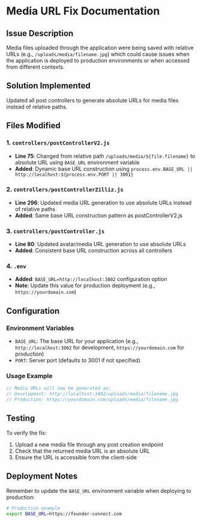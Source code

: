 # Media URL Fix Documentation

## Issue Description
Media files uploaded through the application were being saved with relative URLs (e.g., `/uploads/media/filename.jpg`) which could cause issues when the application is deployed to production environments or when accessed from different contexts.

## Solution Implemented
Updated all post controllers to generate absolute URLs for media files instead of relative paths.

## Files Modified

### 1. `controllers/postControllerV2.js`
- **Line 75**: Changed from relative path `/uploads/media/${file.filename}` to absolute URL using `BASE_URL` environment variable
- **Added**: Dynamic base URL construction using `process.env.BASE_URL || http://localhost:${process.env.PORT || 3001}`

### 2. `controllers/postControllerZilliz.js`
- **Line 296**: Updated media URL generation to use absolute URLs instead of relative paths
- **Added**: Same base URL construction pattern as postControllerV2.js

### 3. `controllers/postController.js`
- **Line 80**: Updated avatar/media URL generation to use absolute URLs
- **Added**: Consistent base URL construction across all controllers

### 4. `.env`
- **Added**: `BASE_URL=http://localhost:3002` configuration option
- **Note**: Update this value for production deployment (e.g., `https://yourdomain.com`)

## Configuration

### Environment Variables
- `BASE_URL`: The base URL for your application (e.g., `http://localhost:3002` for development, `https://yourdomain.com` for production)
- `PORT`: Server port (defaults to 3001 if not specified)

### Usage Example
```javascript
// Media URLs will now be generated as:
// Development: http://localhost:3002/uploads/media/filename.jpg
// Production: https://yourdomain.com/uploads/media/filename.jpg
```

## Testing

To verify the fix:
1. Upload a new media file through any post creation endpoint
2. Check that the returned media URL is an absolute URL
3. Ensure the URL is accessible from the client-side

## Deployment Notes
Remember to update the `BASE_URL` environment variable when deploying to production:
```bash
# Production example
export BASE_URL=https://founder-connect.com
```